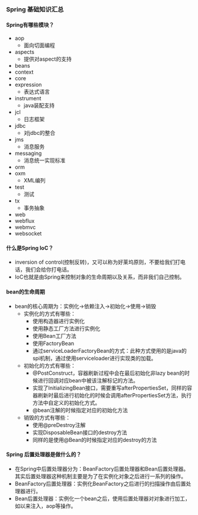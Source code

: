 ### Spring 基础知识汇总

#### Spring有哪些模块？
- aop
  - 面向切面编程
- aspects
  - 提供对aspect的支持
- beans
- context
- core
- expression
  - 表达式语言
- instrument
  - java装配支持
- jcl
  - 日志框架
- jdbc
  - 对jdbc的整合
- jms
  - 消息服务
- messaging
  - 消息统一实现标准
- orm
- oxm
  - XML编列
- test
  - 测试
- tx
  - 事务抽象
- web
- webflux
- webmvc
- websocket

#### 什么是Spring IoC？

- inversion of control(控制反转)，又可以称为好莱坞原则，不要给我们打电话，我们会给你打电话。
- IoC也就是由Spring来控制对象的生命周期以及关系，而非我们自己控制。


#### bean的生命周期

- bean的核心周期为：实例化->依赖注入->初始化->使用->销毁
  - 实例化的方式有哪些：
    - 使用构造器进行实例化
    - 使用静态工厂方法进行实例化
    - 使用Bean工厂方法
    - 使用FactoryBean
    - 通过serviceLoaderFactoryBean的方式：此种方式使用的是java的spi机制，通过使用serviceloader进行实现类的加载。
  - 初始化的方式有哪些：
    - @PostConstruct，容器刷新过程中会在最后初始化非lazy bean的时候进行回调对应bean中被该注解标记的方法。
    - 实现了InitializingBean接口，需要重写afterPropertiesSet，同样的容器刷新时最后进行初始化的时候会调用afterPropertiesSet方法，执行方法中自定义的初始化方式。
    - @bean注解的时候指定对应的初始化方法
  - 销毁的方式有哪些：
    - 使用@preDestroy注解
    - 实现DisposableBean接口的destroy方法
    - 同样的是使用@Bean的时候指定对应的destroy的方法

#### Spring 后置处理器是做什么的？

- 在Spring中后置处理器分为：BeanFactory后置处理器和Bean后置处理器。其实后置处理器这种机制主要是为了在实例化对象之后进行一系列的操作。
- BeanFactory后置处理器：实例化BeanFactory之后进行的扫描操作由后置处理器进行。
- Bean后置处理器：实例化一个bean之后，使用后置处理器对对象进行加工，如以来注入，aop等操作。
